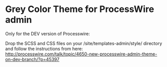 Grey Color Theme for ProcessWire admin
==============

Only for the DEV version of Processwire:

Drop the SCSS and CSS files on your /site/templates-admin/style/ directory and follow the instructions from here:  http://processwire.com/talk/topic/4650-new-processwire-admin-theme-on-dev-branch/?p=45397

